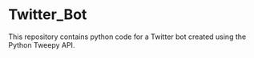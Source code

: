 # Twitter_Bot
This repository contains python code for a Twitter bot created using the Python Tweepy API.
